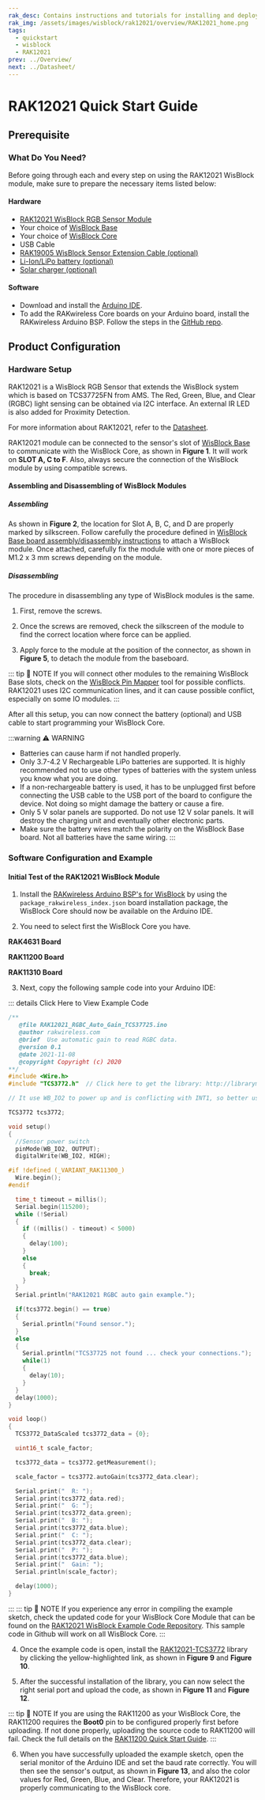 ```yaml
---
rak_desc: Contains instructions and tutorials for installing and deploying your RAK12021. Instructions are written in a detailed and step-by-step manner for an easier experience in setting up your device. Aside from the hardware configuration, it also contains a software setup that includes detailed example codes that will help you get started.
rak_img: /assets/images/wisblock/rak12021/overview/RAK12021_home.png
tags:
  - quickstart
  - wisblock
  - RAK12021
prev: ../Overview/
next: ../Datasheet/
---
```


# RAK12021 Quick Start Guide
## Prerequisite

### What Do You Need?

Before going through each and every step on using the RAK12021 WisBlock module, make sure to prepare the necessary items listed below:

#### Hardware

- [RAK12021 WisBlock RGB Sensor Module](https://store.rakwireless.com/products/rak12021-wisblock-rgb-sensor?utm_source=RAK12021&utm_medium=Document&utm_campaign=BuyFromStore)
- Your choice of [WisBlock Base](https://store.rakwireless.com/collections/wisblock-base)
- Your choice of [WisBlock Core](https://store.rakwireless.com/collections/wisblock-core)
- USB Cable
- [RAK19005 WisBlock Sensor Extension Cable (optional)](https://store.rakwireless.com/products/fpc-extension-cable-for-slot-a-to-d-rak19005?utm_source=RAK19005&utm_medium=Document&utm_campaign=BuyFromStore)
- [Li-Ion/LiPo battery (optional)](https://store.rakwireless.com/collections/wisblock-accessory/products/battery-connector-cable?utm_source=BatteryConnector&utm_medium=Document&utm_campaign=BuyFromStore)
- [Solar charger (optional)](https://store.rakwireless.com/collections/wisblock-accessory/products/solar-panel-connector-cable?utm_source=SolarPanelConnector&utm_medium=Document&utm_campaign=BuyFromStore)

#### Software

- Download and install the [Arduino IDE](https://www.arduino.cc/en/Main/Software).
- To add the RAKwireless Core boards on your Arduino board, install the RAKwireless Arduino BSP. Follow the steps in the [GitHub repo](https://github.com/RAKWireless/RAKwireless-Arduino-BSP-Index).

## Product Configuration

### Hardware Setup

RAK12021 is a WisBlock RGB Sensor that extends the WisBlock system which is based on TCS37725FN from AMS. The Red, Green, Blue, and Clear (RGBC) light sensing can be obtained via I2C interface. An external IR LED is also added for Proximity Detection.

For more information about RAK12021, refer to the [Datasheet](../Datasheet/).

RAK12021 module can be connected to the sensor's slot of [WisBlock Base](https://docs.rakwireless.com/Product-Categories/WisBlock/#wisblock-base) to communicate with the WisBlock Core, as shown in **Figure 1**. It will work on **SLOT A, C to F**. Also, always secure the connection of the WisBlock module by using compatible screws.

<rk-img
  src="/assets/images/wisblock/rak12021/quickstart/rak12021-assembly.png"
  width="80%"
  caption="RAK12021 connection to WisBlock Base"
/>


#### Assembling and Disassembling of WisBlock Modules

##### Assembling

As shown in **Figure 2**, the location for Slot A, B, C, and D are properly marked by silkscreen. Follow carefully the procedure defined in [WisBlock Base board assembly/disassembly instructions](https://docs.rakwireless.com/Knowledge-Hub/Learn/RAK5005-O-Baseboard-Installation-Guide/) to attach a WisBlock module. Once attached, carefully fix the module with one or more pieces of M1.2 x 3&nbsp;mm screws depending on the module.

<rk-img
  src="/assets/images/wisblock/rak12021/quickstart/mounting-mechanism.png"
  width="50%"
  caption="RAK12021 connection to WisBlock Base"
/>

##### Disassembling

The procedure in disassembling any type of WisBlock modules is the same.

1. First, remove the screws.

<rk-img
  src="/assets/images/wisblock/rak12021/quickstart/removing-screws.png"
  width="70%"
  caption="Removing screws from the WisBlock module"
/>

2. Once the screws are removed, check the silkscreen of the module to find the correct location where force can be applied.

<rk-img
  src="/assets/images/wisblock/rak12021/quickstart/detaching-silkscreen.png"
  width="70%"
  caption="Detaching silkscreen on the WisBlock module"
/>

3. Apply force to the module at the position of the connector, as shown in **Figure 5**, to detach the module from the baseboard.

<rk-img
  src="/assets/images/wisblock/rak12021/quickstart/detaching-module.png"
  width="70%"
  caption="Applying even forces on the proper location of a WisBlock module"
/>

::: tip 📝 NOTE
If you will connect other modules to the remaining WisBlock Base slots, check on the [WisBlock Pin Mapper](https://docs.rakwireless.com/Knowledge-Hub/Pin-Mapper/) tool for possible conflicts. RAK12021 uses I2C communication lines, and it can cause possible conflict, especially on some IO modules.
:::

After all this setup, you can now connect the battery (optional) and USB cable to start programming your WisBlock Core.

:::warning ⚠️ WARNING
- Batteries can cause harm if not handled properly.
- Only 3.7-4.2&nbsp;V Rechargeable LiPo batteries are supported. It is highly recommended not to use other types of batteries with the system unless you know what you are doing.
- If a non-rechargeable battery is used, it has to be unplugged first before connecting the USB cable to the USB port of the board to configure the device. Not doing so might damage the battery or cause a fire.
- Only 5&nbsp;V solar panels are supported. Do not use 12&nbsp;V solar panels. It will destroy the charging unit and eventually other electronic parts.
- Make sure the battery wires match the polarity on the WisBlock Base board. Not all batteries have the same wiring.
:::

### Software Configuration and Example

#### Initial Test of the RAK12021 WisBlock Module

1. Install the [RAKwireless Arduino BSP's for WisBlock](https://github.com/RAKWireless/RAKwireless-Arduino-BSP-Index) by using the `package_rakwireless_index.json` board installation package, the WisBlock Core should now be available on the Arduino IDE.

2. You need to select first the WisBlock Core you have.

**RAK4631 Board**

<rk-img
  src="/assets/images/wisblock/rak12021/quickstart/rak4631-board.png"
  width="100%"
  caption="Selecting RAK4631 as WisBlock Core"
/>

**RAK11200 Board**

<rk-img
  src="/assets/images/wisblock/rak12021/quickstart/rak11200-board.png"
  width="100%"
  caption="Selecting RAK11200 as WisBlock Core"
/>

**RAK11310 Board**

<rk-img
  src="/assets/images/wisblock/rak12021/quickstart/rak11310-board.png"
  width="100%"
  caption="Selecting RAK11310 as WisBlock Core"
/>

3. Next, copy the following sample code into your Arduino IDE:

::: details Click Here to View Example Code
```c
/**
   @file RAK12021_RGBC_Auto_Gain_TCS37725.ino
   @author rakwireless.com
   @brief  Use automatic gain to read RGBC data.
   @version 0.1
   @date 2021-11-08
   @copyright Copyright (c) 2020
**/
#include <Wire.h>
#include "TCS3772.h"  // Click here to get the library: http://librarymanager/All#TCS37725

// It use WB_IO2 to power up and is conflicting with INT1, so better use in SlotA/SlotC/SlotD.

TCS3772 tcs3772;

void setup()
{
  //Sensor power switch
  pinMode(WB_IO2, OUTPUT);
  digitalWrite(WB_IO2, HIGH);

#if !defined (_VARIANT_RAK11300_)
  Wire.begin();
#endif

  time_t timeout = millis();
  Serial.begin(115200);
  while (!Serial)
  {
    if ((millis() - timeout) < 5000)
    {
      delay(100);
    }
    else
    {
      break;
    }
  }
  Serial.println("RAK12021 RGBC auto gain example.");

  if(tcs3772.begin() == true)
  {
    Serial.println("Found sensor.");
  }
  else
  {
    Serial.println("TCS37725 not found ... check your connections.");
    while(1)
    {
      delay(10);
    }
  }
  delay(1000);
}

void loop()
{
  TCS3772_DataScaled tcs3772_data = {0};

  uint16_t scale_factor;

  tcs3772_data = tcs3772.getMeasurement();

  scale_factor = tcs3772.autoGain(tcs3772_data.clear);

  Serial.print("  R: ");
  Serial.print(tcs3772_data.red);
  Serial.print("  G: ");
  Serial.print(tcs3772_data.green);
  Serial.print("  B: ");
  Serial.print(tcs3772_data.blue);
  Serial.print("  C: ");
  Serial.print(tcs3772_data.clear);
  Serial.print("  P: ");
  Serial.print(tcs3772_data.blue);
  Serial.print("  Gain: ");
  Serial.println(scale_factor);

  delay(1000);
}

```
:::
::: tip 📝 NOTE
If you experience any error in compiling the example sketch, check the updated code for your WisBlock Core Module that can be found on the [RAK12021 WisBlock Example Code Repository](https://github.com/RAKWireless/WisBlock/tree/master/examples/common/sensors/RAK12021_RGBC_TCS37725). This sample code in Github will work on all WisBlock Core.
:::

4. Once the example code is open, install the [RAK12021-TCS3772](https://github.com/RAKWireless/RAK12021-TCS37725) library by clicking the yellow-highlighted link, as shown in **Figure 9** and **Figure 10**.

<rk-img
  src="/assets/images/wisblock/rak12021/quickstart/rak12021-lib.png"
  width="100%"
  caption="Accessing the library used for RAK12021 Module"
/>

<rk-img
  src="/assets/images/wisblock/rak12021/quickstart/rak12021-libinstall.png"
  width="65%"
  caption="Installing the compatible library for RAK12021 Module"
/>

5. After the successful installation of the library, you can now select the right serial port and upload the code, as shown in **Figure 11** and **Figure 12**.

::: tip 📝 NOTE
If you are using the RAK11200 as your WisBlock Core, the RAK11200 requires the **Boot0** pin to be configured properly first before uploading. If not done properly, uploading the source code to RAK11200 will fail. Check the full details on the [RAK11200 Quick Start Guide](https://docs.rakwireless.com/Product-Categories/WisBlock/RAK11200/Quickstart/#uploading-to-wisblock).
:::

<rk-img
  src="/assets/images/wisblock/rak12021/quickstart/rak4631-selectport.png"
  width="100%"
  caption="Selecting the correct Serial Port"
/>

<rk-img
  src="/assets/images/wisblock/rak12021/quickstart/rak4631-upload.png"
  width="100%"
  caption="Uploading the RAK12021 example code"
/>

6. When you have successfully uploaded the example sketch, open the serial monitor of the Arduino IDE and set the baud rate correctly. You will then see the sensor's output, as shown in **Figure 13**, and also the color values for Red, Green, Blue, and Clear. Therefore, your RAK12021 is properly communicating to the WisBlock core.

<rk-img
  src="/assets/images/wisblock/rak12021/quickstart/rak12021-logs.png"
  width="60%"
  caption="RAK12021 RGB Sensor serial readings"
/>